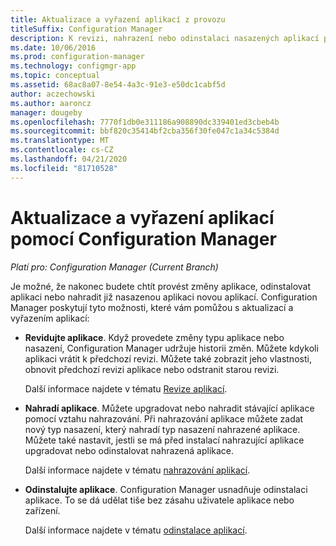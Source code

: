 ```yaml
---
title: Aktualizace a vyřazení aplikací z provozu
titleSuffix: Configuration Manager
description: K revizi, nahrazení nebo odinstalaci nasazených aplikací použijte Configuration Manager.
ms.date: 10/06/2016
ms.prod: configuration-manager
ms.technology: configmgr-app
ms.topic: conceptual
ms.assetid: 68ac8a07-8e54-4a3c-91e3-e50dc1cabf5d
author: aczechowski
ms.author: aaroncz
manager: dougeby
ms.openlocfilehash: 7770f1db0e311186a908890dc339401ed3cbeb4b
ms.sourcegitcommit: bbf820c35414bf2cba356f30fe047c1a34c5384d
ms.translationtype: MT
ms.contentlocale: cs-CZ
ms.lasthandoff: 04/21/2020
ms.locfileid: "81710528"
---
```

# <a name="update-and-retire-applications-with-configuration-manager"></a>Aktualizace a vyřazení aplikací pomocí Configuration Manager

*Platí pro: Configuration Manager (Current Branch)*


Je možné, že nakonec budete chtít provést změny aplikace, odinstalovat aplikaci nebo nahradit již nasazenou aplikaci novou aplikací. Configuration Manager poskytují tyto možnosti, které vám pomůžou s aktualizací a vyřazením aplikací:  

- **Revidujte aplikace**. Když provedete změny typu aplikace nebo nasazení, Configuration Manager udržuje historii změn. Můžete kdykoli aplikaci vrátit k předchozí revizi. Můžete také zobrazit jeho vlastnosti, obnovit předchozí revizi aplikace nebo odstranit starou revizi.  

  Další informace najdete v tématu [Revize aplikací](revise-and-supersede-applications.md#application-revisions).  

- **Nahradí aplikace**. Můžete upgradovat nebo nahradit stávající aplikace pomocí vztahu nahrazování. Při nahrazování aplikace můžete zadat nový typ nasazení, který nahradí typ nasazení nahrazené aplikace. Můžete také nastavit, jestli se má před instalací nahrazující aplikace upgradovat nebo odinstalovat nahrazená aplikace.  

  Další informace najdete v tématu [nahrazování aplikací](revise-and-supersede-applications.md#application-supersedence).  

- **Odinstalujte aplikace**. Configuration Manager usnadňuje odinstalaci aplikace. To se dá udělat tiše bez zásahu uživatele aplikace nebo zařízení.  

  Další informace najdete v tématu [odinstalace aplikací](uninstall-applications.md).  
